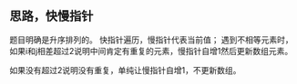 ## 思路，快慢指针
题目明确是升序排列的。
快指针遍历，慢指针代表当前值； 遇到不相等元素时，如果i和j相差超过2说明中间肯定有重复的元素，慢指针自增1然后更新数组元素。

如果没有超过2说明没有重复，单纯让慢指针自增1，不更新数组。